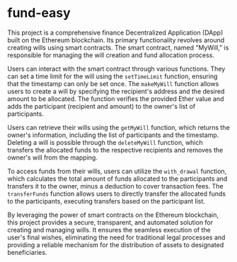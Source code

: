 # fund-easy
This project is a comprehensive finance Decentralized Application (DApp) built on the Ethereum blockchain. Its primary functionality revolves around creating wills using smart contracts. The smart contract, named "MyWill," is responsible for managing the will creation and fund allocation process.

Users can interact with the smart contract through various functions. They can set a time limit for the will using the `setTimeLimit` function, ensuring that the timestamp can only be set once. The `makeMyWill` function allows users to create a will by specifying the recipient's address and the desired amount to be allocated. The function verifies the provided Ether value and adds the participant (recipient and amount) to the owner's list of participants.

Users can retrieve their wills using the `getMyWill` function, which returns the owner's information, including the list of participants and the timestamp. Deleting a will is possible through the `deleteMyWill` function, which transfers the allocated funds to the respective recipients and removes the owner's will from the mapping.

To access funds from their wills, users can utilize the `with_drawal` function, which calculates the total amount of funds allocated to the participants and transfers it to the owner, minus a deduction to cover transaction fees. The `transferFunds` function allows users to directly transfer the allocated funds to the participants, executing transfers based on the participant list.

By leveraging the power of smart contracts on the Ethereum blockchain, this project provides a secure, transparent, and automated solution for creating and managing wills. It ensures the seamless execution of the user's final wishes, eliminating the need for traditional legal processes and providing a reliable mechanism for the distribution of assets to designated beneficiaries.

